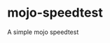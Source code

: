 # mojo-speedtest

<!--
#field
Learning

#groups
Courses

#languages
Mojo

#frames and libs

-->

A simple mojo speedtest
